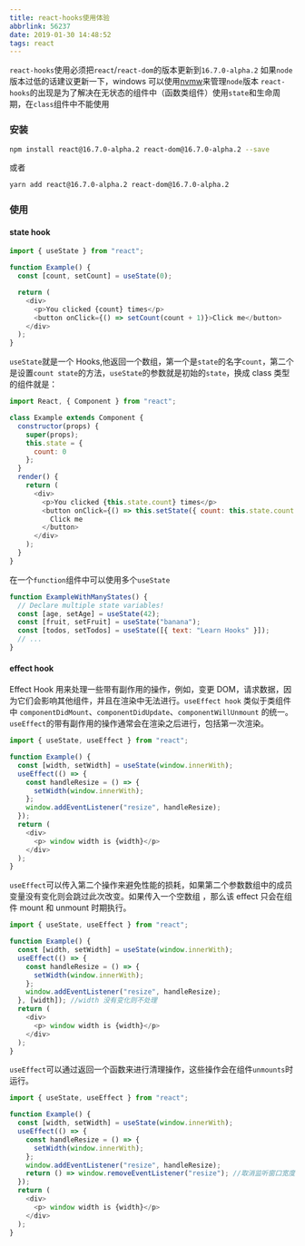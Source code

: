 ```yaml
---
title: react-hooks使用体验
abbrlink: 56237
date: 2019-01-30 14:48:52
tags: react
---
```


`react-hooks`使用必须把`react`/`react-dom`的版本更新到`16.7.0-alpha.2`
如果`node`版本过低的话建议更新一下，windows 可以使用[nvmw](https://github.com/tiakia/nvmw-china)来管理`node`版本
`react-hooks`的出现是为了解决在无状态的组件中（函数类组件）使用`state`和生命周期，在`class`组件中不能使用

<!-- more -->

### 安装

```bash
npm install react@16.7.0-alpha.2 react-dom@16.7.0-alpha.2 --save
```

或者

```bash
yarn add react@16.7.0-alpha.2 react-dom@16.7.0-alpha.2
```

### 使用

#### state hook

```javascript
import { useState } from "react";

function Example() {
  const [count, setCount] = useState(0);

  return (
    <div>
      <p>You clicked {count} times</p>
      <button onClick={() => setCount(count + 1)}>Click me</button>
    </div>
  );
}
```

`useState`就是一个 Hooks,他返回一个数组，第一个是`state`的名字`count`，第二个是设置`count state`的方法，`useState`的参数就是初始的`state`，换成 class 类型的组件就是：

```javascript
import React, { Component } from "react";

class Example extends Component {
  constructor(props) {
    super(props);
    this.state = {
      count: 0
    };
  }
  render() {
    return (
      <div>
        <p>You clicked {this.state.count} times</p>
        <button onClick={() => this.setState({ count: this.state.count + 1 })}>
          Click me
        </button>
      </div>
    );
  }
}
```

在一个`function`组件中可以使用多个`useState`

```javascript
function ExampleWithManyStates() {
  // Declare multiple state variables!
  const [age, setAge] = useState(42);
  const [fruit, setFruit] = useState("banana");
  const [todos, setTodos] = useState([{ text: "Learn Hooks" }]);
  // ...
}
```

#### effect hook

Effect Hook 用来处理一些带有副作用的操作，例如，变更 DOM，请求数据，因为它们会影响其他组件，并且在渲染中无法进行。`useEffect hook` 类似于类组件中 `componentDidMount`、`componentDidUpdate`、`componentWillUnmount` 的统一。
`useEffect`的带有副作用的操作通常会在渲染之后进行，包括第一次渲染。

```javascript
import { useState, useEffect } from "react";

function Example() {
  const [width, setWidth] = useState(window.innerWith);
  useEffect(() => {
    const handleResize = () => {
      setWidth(window.innerWith);
    };
    window.addEventListener("resize", handleResize);
  });
  return (
    <div>
      <p> window width is {width}</p>
    </div>
  );
}
```

`useEffect`可以传入第二个操作来避免性能的损耗，如果第二个参数数组中的成员变量没有变化则会跳过此次改变。如果传入一个空数组 ，那么该 effect 只会在组件 mount 和 unmount 时期执行。

```javascript
import { useState, useEffect } from "react";

function Example() {
  const [width, setWidth] = useState(window.innerWith);
  useEffect(() => {
    const handleResize = () => {
      setWidth(window.innerWith);
    };
    window.addEventListener("resize", handleResize);
  }, [width]); //width 没有变化则不处理
  return (
    <div>
      <p> window width is {width}</p>
    </div>
  );
}
```

`useEffect`可以通过返回一个函数来进行清理操作，这些操作会在组件`unmounts`时运行。

```javascript
import { useState, useEffect } from "react";

function Example() {
  const [width, setWidth] = useState(window.innerWith);
  useEffect(() => {
    const handleResize = () => {
      setWidth(window.innerWith);
    };
    window.addEventListener("resize", handleResize);
    return () => window.removeEventListener("resize"); //取消监听窗口宽度变化
  });
  return (
    <div>
      <p> window width is {width}</p>
    </div>
  );
}
```
